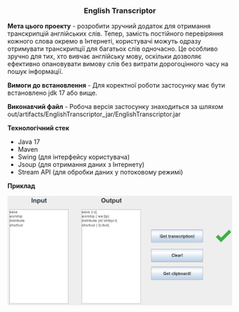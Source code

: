 <h3 align="center">English Transcriptor</h3>

**Мета цього проекту** - розробити зручний додаток для отримання транскрипцій англійських слів. Тепер, замість постійного перевіряння кожного слова окремо в Інтернеті, користувачі можуть одразу отримувати транскрипції для багатьох слів одночасно. Це особливо зручно для тих, хто вивчає англійську мову, оскільки дозволяє ефективно опановувати вимову слів без витрати дорогоцінного часу на пошук інформації.

**Вимоги до встановлення** - Для коректної роботи застосунку має бути встановлено jdk 17 або вище.

**Виконавчий файл** - Робоча версія застосунку знаходиться за шляхом out/artifacts/EnglishTranscriptor_jar/EnglishTranscriptor.jar

**Технологічний стек**
- Java 17
- Maven
- Swing (для інтерфейсу користувача)
- Jsoup (для отримання даних з Інтернету)
- Stream API (для обробки даних у потоковому режимі)

**Приклад**

![img.png](img.png)
